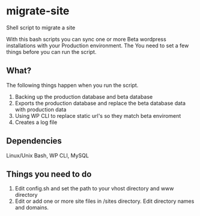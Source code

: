 # migrate-site
Shell script to migrate a site

With this bash scripts you can sync one or more Beta wordpress installations with your Production environment.
The 
You need to set a few things before you can run the script.


## What?
The following things happen when you run the script.

1. Backing up the production database and beta database
2. Exports the production database and replace the beta database data with production data
3. Using WP CLI to replace static url's so they match beta enviroment
4. Creates a log file

## Dependencies
Linux/Unix Bash, WP CLI, MySQL

## Things you need to do
1. Edit config.sh and set the path to your vhost directory and www directory
2. Edit or add one or more site files in /sites directory. Edit directory names and domains.
